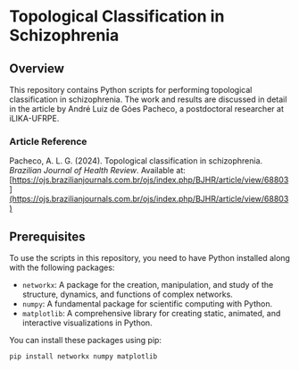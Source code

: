 # Topological Classification in Schizophrenia

## Overview

This repository contains Python scripts for performing topological classification in schizophrenia. The work and results are discussed in detail in the article by André Luiz de Góes Pacheco, a postdoctoral researcher at iLIKA-UFRPE.

### Article Reference
Pacheco, A. L. G. (2024). Topological classification in schizophrenia. *Brazilian Journal of Health Review*. Available at: [https://ojs.brazilianjournals.com.br/ojs/index.php/BJHR/article/view/68803](https://ojs.brazilianjournals.com.br/ojs/index.php/BJHR/article/view/68803)

## Prerequisites

To use the scripts in this repository, you need to have Python installed along with the following packages:

- `networkx`: A package for the creation, manipulation, and study of the structure, dynamics, and functions of complex networks.
- `numpy`: A fundamental package for scientific computing with Python.
- `matplotlib`: A comprehensive library for creating static, animated, and interactive visualizations in Python.

You can install these packages using pip:

```bash
pip install networkx numpy matplotlib
